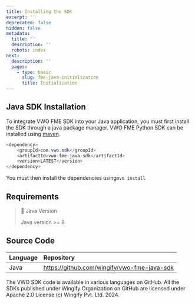 ```yaml
---
title: Installing the SDK
excerpt: ''
deprecated: false
hidden: false
metadata:
  title: ''
  description: ''
  robots: index
next:
  description: ''
  pages:
    - type: basic
      slug: fme-java-initialization
      title: Initialization
---
```

## Java SDK Installation

To integrate VWO FME SDK into your Java application, you must first install the SDK through a java package manager. VWO FME Python SDK can be installed using [maven](https://mvnrepository.com/artifact).

```java
<dependency>
    <groupId>com.vwo.sdk</groupId>
    <artifactId>vwo-fme-java-sdk</artifactId>
    <version>LATEST</version>
</dependency>
```

You must then install the dependencies using`mvn install`

## Requirements

> 📘 Java Version
> 
> Java version >= 8

## Source Code

| Language | Repository                                    |
| :------- | :-------------------------------------------- |
| Java     | <https://github.com/wingify/vwo-fme-java-sdk> |

The VWO SDK code is available in various languages on GitHub. All the SDKs published under Wingify Organization on GitHub are licensed under Apache 2.0 License (c) Wingify Pvt. Ltd. 2024.